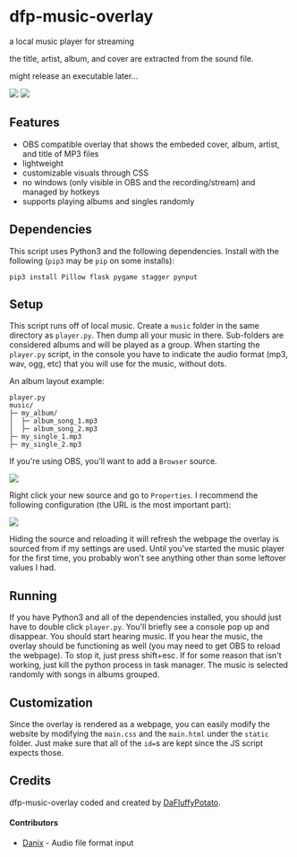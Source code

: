 # dfp-music-overlay
a local music player for streaming

the title, artist, album, and cover are extracted from the sound file.

might release an executable later...

![](https://i.ibb.co/bRgt2TL/overlay-tool.png)
![](https://i.ibb.co/r48LkXL/image.png)

## Features

- OBS compatible overlay that shows the embeded cover, album, artist, and title of MP3 files
- lightweight
- customizable visuals through CSS
- no windows (only visible in OBS and the recording/stream) and managed by hotkeys
- supports playing albums and singles randomly

## Dependencies

This script uses Python3 and the following dependencies. Install with the following (`pip3` may be `pip` on some installs):

`pip3 install Pillow flask pygame stagger pynput`

## Setup

This script runs off of local music. Create a `music` folder in the same directory as `player.py`. Then dump all your music in there. Sub-folders are considered albums and will be played as a group. When starting the `player.py` script, in the console you have to indicate the audio format (mp3, wav, ogg, etc) that you will use for the music, without dots.

An album layout example:
```
player.py
music/
├─ my_album/
│  ├─ album_song_1.mp3
│  ├─ album_song_2.mp3
├─ my_single_1.mp3
├─ my_single_2.mp3
```

If you're using OBS, you'll want to add a `Browser` source.

![](https://i.imgur.com/exBu426.png)

Right click your new source and go to `Properties`. I recommend the following configuration (the URL is the most important part):

![](https://i.imgur.com/FduOGuN.png)

Hiding the source and reloading it will refresh the webpage the overlay is sourced from if my settings are used. Until you've started the music player for the first time, you probably won't see anything other than some leftover values I had.

## Running

If you have Python3 and all of the dependencies installed, you should just have to double click `player.py`. You'll briefly see a console pop up and disappear. You should start hearing music. If you hear the music, the overlay should be functioning as well (you may need to get OBS to reload the webpage). To stop it, just press shift+esc. If for some reason that isn't working, just kill the python process in task manager. The music is selected randomly with songs in albums grouped.

## Customization

Since the overlay is rendered as a webpage, you can easily modify the website by modifying the `main.css` and the `main.html` under the `static` folder. Just make sure that all of the `id=`s are kept since the JS script expects those.

## Credits

dfp-music-overlay coded and created by [DaFluffyPotato](https://github.com/DaFluffyPotato).

#### Contributors
- [Danix](https://github.com/Danix421) - Audio file format input
